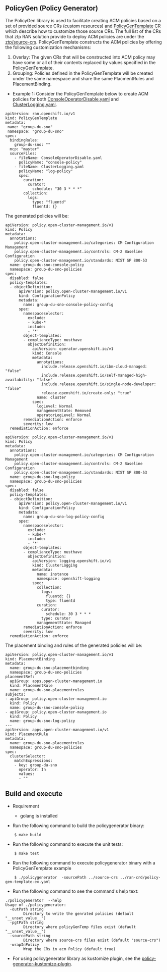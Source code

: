 ## PolicyGen (Policy Generator)
The PolicyGen library is used to facilitate creating ACM policies based on a set of provided source CRs (custom resources) and [PolicyGenTemplate](https://github.com/openshift-kni/cnf-features-deploy/blob/master/ztp/ran-crd/policy-gen-template-crd.yaml) CR which describe how to customize those source CRs.
The full list of the CRs that ztp RAN solution provide to deploy ACM policies are under the [ztp/source-crs](https://github.com/openshift-kni/cnf-features-deploy/tree/master/ztp/source-crs). PolicyGenTemplate constructs the ACM policies by offering the following customization mechanisms:
  1. Overlay: The given CRs that will be constructed into ACM policy may have some or all of their contents replaced by values specified in the PolicyGenTemplate.
  1. Grouping: Policies defined in the PolicyGenTemplate will be created under the same namespace and share the same PlacmentRules and PlacementBinding.

- Example 1: Consider the PolicyGenTemplate below to create ACM policies for both [ConsoleOperatorDisable.yaml](https://github.com/openshift-kni/cnf-features-deploy/blob/master/ztp/source-crs/ConsoleOperatorDisable.yaml) and [ClusterLogging.yaml](https://github.com/openshift-kni/cnf-features-deploy/blob/master/ztp/source-crs/ClusterLogging.yaml).
```
apiVersion: ran.openshift.io/v1
kind: PolicyGenTemplate
metadata:
 name: "group-du-sno"
 namespace: "group-du-sno"
spec:
  bindingRules:
    group-du-sno: ""
  mcp: "master"
  sourceFiles:
    - fileName: ConsoleOperatorDisable.yaml
      policyName: "console-policy"
    - fileName: ClusterLogging.yaml
      policyName: "log-policy"
      spec:
        curation:
          curator:
            schedule: "30 3 * * *"
        collection:
          logs:
            type: "fluentd"
            fluentd: {}
```

The generated policies will be:

```
apiVersion: policy.open-cluster-management.io/v1
kind: Policy
metadata:
  annotations:
    policy.open-cluster-management.io/categories: CM Configuration Management
    policy.open-cluster-management.io/controls: CM-2 Baseline Configuration
    policy.open-cluster-management.io/standards: NIST SP 800-53
  name: group-du-sno-console-policy
  namespace: group-du-sno-policies
spec:
  disabled: false
  policy-templates:
  - objectDefinition:
      apiVersion: policy.open-cluster-management.io/v1
      kind: ConfigurationPolicy
      metadata:
        name: group-du-sno-console-policy-config
      spec:
        namespaceselector:
          exclude:
          - kube-*
          include:
          - '*'
        object-templates:
        - complianceType: musthave
          objectDefinition:
            apiVersion: operator.openshift.io/v1
            kind: Console
            metadata:
              annotations:
                include.release.openshift.io/ibm-cloud-managed: "false"
                include.release.openshift.io/self-managed-high-availability: "false"
                include.release.openshift.io/single-node-developer: "false"
                release.openshift.io/create-only: "true"
              name: cluster
            spec:
              logLevel: Normal
              managementState: Removed
              operatorLogLevel: Normal
        remediationAction: enforce
        severity: low
  remediationAction: enforce
---
apiVersion: policy.open-cluster-management.io/v1
kind: Policy
metadata:
  annotations:
    policy.open-cluster-management.io/categories: CM Configuration Management
    policy.open-cluster-management.io/controls: CM-2 Baseline Configuration
    policy.open-cluster-management.io/standards: NIST SP 800-53
  name: group-du-sno-log-policy
  namespace: group-du-sno-policies
spec:
  disabled: false
  policy-templates:
  - objectDefinition:
      apiVersion: policy.open-cluster-management.io/v1
      kind: ConfigurationPolicy
      metadata:
        name: group-du-sno-log-policy-config
      spec:
        namespaceselector:
          exclude:
          - kube-*
          include:
          - '*'
        object-templates:
        - complianceType: musthave
          objectDefinition:
            apiVersion: logging.openshift.io/v1
            kind: ClusterLogging
            metadata:
              name: instance
              namespace: openshift-logging
            spec:
              collection:
                logs:
                  fluentd: {}
                  type: fluentd
              curation:
                curator:
                  schedule: 30 3 * * *
                type: curator
              managementState: Managed
        remediationAction: enforce
        severity: low
  remediationAction: enforce
```

The placement binding and rules of the generated policies will be:

```
apiVersion: policy.open-cluster-management.io/v1
kind: PlacementBinding
metadata:
  name: group-du-sno-placementbinding
  namespace: group-du-sno-policies
placementRef:
  apiGroup: apps.open-cluster-management.io
  kind: PlacementRule
  name: group-du-sno-placementrules
subjects:
- apiGroup: policy.open-cluster-management.io
  kind: Policy
  name: group-du-sno-console-policy
- apiGroup: policy.open-cluster-management.io
  kind: Policy
  name: group-du-sno-log-policy
---
apiVersion: apps.open-cluster-management.io/v1
kind: PlacementRule
metadata:
  name: group-du-sno-placementrules
  namespace: group-du-sno-policies
spec:
  clusterSelector:
    matchExpressions:
    - key: group-du-sno
      operator: In
      values:
      - ""
```
## Build and execute
- Requirement
  - golang is installed

- Run the following command to build the policygenerator binary:
```
    $ make build
```

- Run the following command to execute the unit tests:
```
    $ make test
```

- Run the following command to execute policygenerator binary with a PolicyGenTemplate example
```
    $ ./policygenerator  -sourcePath ../source-crs ../ran-crd/policy-gen-template-ex.yaml
```  

- Run the following command to see the command's help text:
```
./policygenerator  --help
Usage of ./policygenerator:
  -outPath string
    	Directory to write the genrated policies (default "__unset_value__")
  -pgtPath string
    	Directory where policyGenTemp files exist (default "__unset_value__")
  -sourcePath string
    	Directory where source-crs files exist (default "source-crs")
  -wrapInPolicy
    	Wrap the CRs in acm Policy (default true)
```

- For using policygenerator library as kustomize plugin, see the [policy-generator-kustomize-plugin](https://github.com/openshift-kni/cnf-features-deploy/blob/master/ztp/policygenerator-kustomize-plugin/README.md). 
